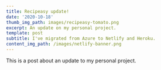 ```yaml
---
title: Recipeasy update!
date: '2020-10-18'
thumb_img_path: images/recipeasy-tomato.png
excerpt: An update on my personal project.
template: post
subtitle: I've migrated from Azure to Netlify and Heroku.
content_img_path: /images/netlify-banner.png
---
```


This is a post about an update to my personal project.